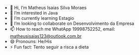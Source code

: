 - 👋 Hi, I’m Matheus Isaias Silva Moraes
- 👀 I’m interested in Java
- 🌱 I’m currently learning Estagio
- 💞️ I’m looking to collaborate on Desenvolvimento da Empresa
- 📫 How to reach me WhatApp 19998752252, email: matheusisaias123@outlook.com.br
- 😄 Pronouns: He/His
- ⚡ Fun fact: Tento seguir a risca a dieta

<!---
MTHS2001/MTHS2001 is a ✨ special ✨ repository because its `README.md` (this file) appears on your GitHub profile.
You can click the Preview link to take a look at your changes.
--->
